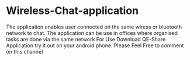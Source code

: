 # Wireless-Chat-application
The application enables user connected on the same wiress or bluetooth network to chat. The application can be use in offices where organised tasks are done via the same network
For Use Download QE-Share Application try it out on your android phone. Please Feel Free to comment on this channel
